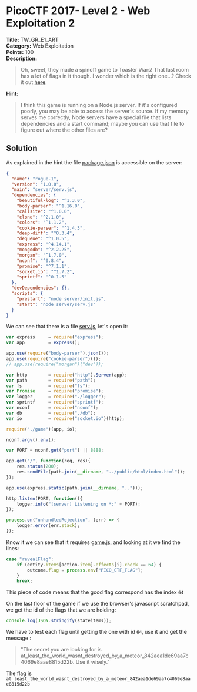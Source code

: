 # PicoCTF 2017- Level 2 - Web Exploitation 2

**Title:** TW_GR_E1_ART  
**Category:** Web Exploitation  
**Points:** 100  
**Description:**

>Oh, sweet, they made a spinoff game to Toaster Wars! That last room has a lot of flags in it though. I wonder which is the right one...? Check it out [here](http://shell2017.picoctf.com:55830/).

**Hint:**

>I think this game is running on a Node.js server. If it's configured poorly, you may be able to access the server's source. If my memory serves me correctly, Node servers have a special file that lists dependencies and a start command; maybe you can use that file to figure out where the other files are?

## Solution

As explained in the hint the file [package.json](http://shell2017.picoctf.com:55830/package.json) is accessible on the server:
```json
{
  "name": "rogue-1",
  "version": "1.0.0",
  "main": "server/serv.js",
  "dependencies": {
    "beautiful-log": "^1.3.0",
    "body-parser": "^1.16.0",
    "callsite": "^1.0.0",
    "clone": "^2.1.0",
    "colors": "^1.1.2",
    "cookie-parser": "^1.4.3",
    "deep-diff": "^0.3.4",
    "dequeue": "^1.0.5",
    "express": "^4.14.1",
    "mongodb": "^2.2.25",
    "morgan": "^1.7.0",
    "nconf": "^0.8.4",
    "promise": "^7.1.1",
    "socket.io": "^1.7.2",
    "sprintf": "^0.1.5"
  },
  "devDependencies": {},
  "scripts": {
    "prestart": "node server/init.js",
    "start": "node server/serv.js"
  }
}
```
We can see that there is a file [serv.js](http://shell2017.picoctf.com:55830/server/serv.js), let's open it:  
```javascript
var express		= require("express");
var app			= express();

app.use(require("body-parser").json());
app.use(require("cookie-parser")());
// app.use(require("morgan")("dev"));

var http		= require("http").Server(app);
var path		= require("path");
var fs			= require("fs");
var Promise		= require("promise");
var logger		= require("./logger");
var sprintf		= require("sprintf");
var nconf		= require("nconf");
var db			= require("./db");
var io			= require("socket.io")(http);

require("./game")(app, io);

nconf.argv().env();

var PORT = nconf.get("port") || 8888;

app.get("/", function(req, res){
	res.status(200);
	res.sendFile(path.join(__dirname, "../public/html/index.html"));
});

app.use(express.static(path.join(__dirname, "..")));

http.listen(PORT, function(){
	logger.info("[server] Listening on *:" + PORT);
});

process.on("unhandledRejection", (err) => {
	logger.error(err.stack);
});
```

Know it we can see that it requires [game.js](http://shell2017.picoctf.com:55830/server/game.js), and looking at it we find the lines:  
```javascript
case "revealFlag":
	if (entity.items[action.item].effects[i].check == 64) {
		outcome.flag = process.env["PICO_CTF_FLAG"];
	}
	break;
```
This piece of code means that the good flag correspond has the index `64`  

On the last floor of the game if we use the browser's javascript scratchpad, we get the id of the flags that we are holding:  
```javascript
console.log(JSON.stringify(stateitems));
```

We have to test each flag until getting the one with id `64`, use it and get the message :
>"The secret you are looking for is at_least_the_world_wasnt_destroyed_by_a_meteor_842aea1de69aa7c4069e8aae8815d22b. Use it wisely."

The flag is `at_least_the_world_wasnt_destroyed_by_a_meteor_842aea1de69aa7c4069e8aae8815d22b`